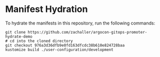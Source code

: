 # Manifest Hydration

To hydrate the manifests in this repository, run the following commands:

```shell
git clone https://github.com/zachaller/argocon-gitops-promoter-hydrate-demo
# cd into the cloned directory
git checkout 976a3d36dfb9e0fd163dfcdc38b610e824728baa
kustomize build ./user-configuration/development
```
